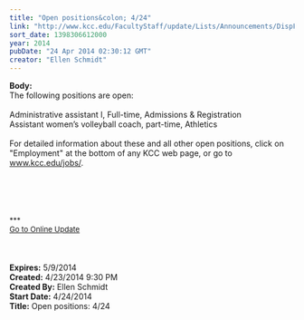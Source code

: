 ```yaml
---
title: "Open positions&colon; 4/24"
link: "http://www.kcc.edu/FacultyStaff/update/Lists/Announcements/DispForm.aspx?ID=1491"
sort_date: 1398306612000
year: 2014
pubDate: "24 Apr 2014 02:30:12 GMT"
creator: "Ellen Schmidt"
---
```


<div><b>Body:</b> <div class="ExternalClass5DBC8D227C254C979132CC04DCE8B0F7">
<div>
<div class="ExternalClass725E7F7474AB46BD87E6E17C29B5BC64">
<div>The following positions are open: </div>
<div><br /></div>
<div></div>
<div></div>
<div>Administrative assistant I, Full-time, Admissions &amp; Registration</div>
<div>Assistant women’s volleyball coach, part-time, Athletics</div>
<div> </div>
<div></div>
<div>For detailed information about these and all other open positions, click on &quot;Employment&quot; at the bottom of any KCC web page, or go to <a href="/jobs">www.kcc.edu/jobs/</a>.</div>
<div><br /></div>
<div></div>
<div>
<div></div>
<div> </div>
<div> </div>
<div><br /> </div>
<div><font size="2">***</font></div>
<div></div>
<div><font size="2"></font></div>
<div><font size="2"></font></div>
<div><font size="2"></font></div>
<div><font size="2"></font></div>
<div><font size="2"></font></div>
<div><font size="2"></font></div>
<div><font size="2"></font></div>
<div><font size="2"></font></div>
<div><a href="/FacultyStaff/update/Pages/dailyupdate.aspx"><font size="2">Go to Online Update</font></a></div>
<div> </div>
<div> </div>
<div> </div></div></div></div></div></div>
<div><b>Expires:</b> 5/9/2014</div>
<div><b>Created:</b> 4/23/2014 9:30 PM</div>
<div><b>Created By:</b> Ellen Schmidt</div>
<div><b>Start Date:</b> 4/24/2014</div>
<div><b>Title:</b> Open positions: 4/24</div>

